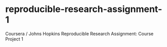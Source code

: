 # reproducible-research-assignment-1
Coursera / Johns Hopkins Reproducible Research Assignment: Course Project 1
